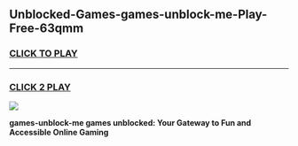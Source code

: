 
## Unblocked-Games-games-unblock-me-Play-Free-63qmm
<h3>
<a href="https://premium76.site?title=games-unblock-me&ref=20A">CLICK TO PLAY</a></h3>
<hr>

<h3>
<a href="https://premium76.site?title=games-unblock-me&ref=20A">CLICK 2 PLAY</a>
  
</h3>

<a href="https://premium76.site?title=games-unblock-me&ref=20A"><img src="https://clearcache.store/games.png"></a>


**games-unblock-me games unblocked: Your Gateway to Fun and Accessible Online Gaming**
